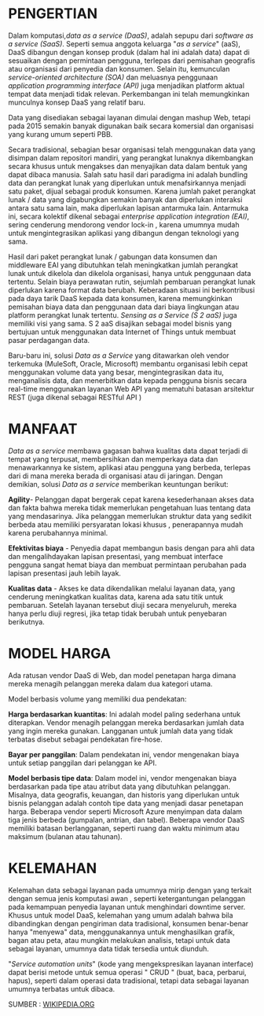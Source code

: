 # PENGERTIAN
Dalam komputasi,*data as a service (DaaS)*, adalah sepupu dari *software as a service (SaaS)*. Seperti semua anggota keluarga "*as a service*" (aaS), DaaS dibangun dengan konsep produk (dalam hal ini adalah data) dapat di sesuaikan dengan permintaan pengguna, terlepas dari pemisahan geografis atau organisasi dari penyedia dan konsumen. Selain itu, kemunculan  *service-oriented architecture (SOA)* dan meluasnya penggunaan *application programming interface (API)* juga menjadikan platform aktual tempat data menjadi tidak relevan. Perkembangan ini telah memungkinkan munculnya konsep DaaS yang relatif baru.

Data yang disediakan sebagai layanan dimulai dengan mashup Web, tetapi pada 2015 semakin banyak digunakan baik secara komersial dan organisasi yang kurang umum seperti PBB.

Secara tradisional, sebagian besar organisasi telah menggunakan data yang disimpan dalam repositori mandiri, yang perangkat lunaknya dikembangkan secara khusus untuk mengakses dan menyajikan data dalam bentuk yang dapat dibaca manusia. Salah satu hasil dari paradigma ini adalah bundling data dan perangkat lunak yang diperlukan untuk menafsirkannya menjadi satu paket, dijual sebagai produk konsumen. Karena jumlah paket perangkat lunak / data yang digabungkan semakin banyak dan diperlukan interaksi antara satu sama lain, maka diperlukan lapisan antarmuka lain. Antarmuka ini, secara kolektif dikenal sebagai  *enterprise application integration (EAI)*, sering cenderung mendorong vendor lock-in , karena umumnya mudah untuk mengintegrasikan aplikasi yang dibangun dengan teknologi yang sama.

Hasil dari paket perangkat lunak / gabungan data konsumen dan middleware EAI yang dibutuhkan telah meningkatkan jumlah perangkat lunak untuk dikelola dan dikelola organisasi, hanya untuk penggunaan data tertentu. Selain biaya perawatan rutin, sejumlah pembaruan perangkat lunak diperlukan karena format data berubah. Keberadaan situasi ini berkontribusi pada daya tarik DaaS kepada data konsumen, karena memungkinkan pemisahan biaya data dan penggunaan data dari biaya lingkungan atau platform perangkat lunak tertentu. *Sensing as a Service (S 2 aaS)* juga memiliki visi yang sama. S 2 aaS disajikan sebagai model bisnis yang bertujuan untuk menggunakan data Internet of Things untuk membuat pasar perdagangan data.

Baru-baru ini, solusi *Data as a Service* yang ditawarkan oleh vendor terkemuka (MuleSoft, Oracle, Microsoft) membantu organisasi lebih cepat menggunakan volume data yang besar, mengintegrasikan data itu, menganalisis data, dan menerbitkan data kepada pengguna bisnis secara real-time menggunakan layanan Web API yang mematuhi batasan arsitektur REST (juga dikenal sebagai RESTful API )

# MANFAAT
*Data as a service* membawa gagasan bahwa kualitas data dapat terjadi di tempat yang terpusat, membersihkan dan memperkaya data dan menawarkannya ke sistem, aplikasi atau pengguna yang berbeda, terlepas dari di mana mereka berada di organisasi atau di jaringan. Dengan demikian, solusi *Data as a service* memberikan keuntungan berikut:

**Agility**- Pelanggan dapat bergerak cepat karena kesederhanaan akses data dan fakta bahwa mereka tidak memerlukan pengetahuan luas tentang data yang mendasarinya. Jika pelanggan memerlukan struktur data yang sedikit berbeda atau memiliki persyaratan lokasi khusus , penerapannya mudah karena perubahannya minimal.

**Efektivitas biaya** - Penyedia dapat membangun basis dengan para ahli data dan mengalihdayakan lapisan presentasi, yang membuat interface pengguna sangat hemat biaya dan membuat permintaan perubahan pada lapisan presentasi jauh lebih layak.

**Kualitas data** - Akses ke data dikendalikan melalui layanan data, yang cenderung meningkatkan kualitas data, karena ada satu titik untuk pembaruan. Setelah layanan tersebut diuji secara menyeluruh, mereka hanya perlu diuji regresi, jika tetap tidak berubah untuk penyebaran berikutnya.

# MODEL HARGA
Ada ratusan vendor DaaS di Web, dan model penetapan harga dimana mereka menagih pelanggan mereka dalam dua kategori utama.

Model berbasis volume yang memiliki dua pendekatan:

**Harga berdasarkan kuantitas**: Ini adalah model paling sederhana untuk diterapkan. Vendor menagih pelanggan mereka berdasarkan jumlah data yang ingin mereka gunakan. Langganan untuk jumlah data yang tidak terbatas disebut sebagai pendekatan fire-hose.

**Bayar per panggilan**: Dalam pendekatan ini, vendor mengenakan biaya untuk setiap panggilan dari pelanggan ke API.

**Model berbasis tipe data**: Dalam model ini, vendor mengenakan biaya berdasarkan pada tipe atau atribut data yang dibutuhkan pelanggan. Misalnya, data geografis, keuangan, dan historis yang diperlukan untuk bisnis pelanggan adalah contoh tipe data yang menjadi dasar penetapan harga. Beberapa vendor seperti Microsoft Azure menyimpan data dalam tiga jenis berbeda (gumpalan, antrian, dan tabel).
Beberapa vendor DaaS memiliki batasan berlangganan, seperti ruang dan waktu minimum atau maksimum (bulanan atau tahunan).

# KELEMAHAN
Kelemahan data sebagai layanan pada umumnya mirip dengan yang terkait dengan semua jenis komputasi awan , seperti ketergantungan pelanggan pada kemampuan penyedia layanan untuk menghindari downtime server. Khusus untuk model DaaS, kelemahan yang umum adalah bahwa bila dibandingkan dengan pengiriman data tradisional, konsumen benar-benar hanya "menyewa" data, menggunakannya untuk menghasilkan grafik, bagan atau peta, atau mungkin melakukan analisis, tetapi untuk data sebagai layanan, umumnya data tidak tersedia untuk diunduh.

"*Service automation units*" (kode yang mengekspresikan layanan interface) dapat berisi metode untuk semua operasi " CRUD " (buat, baca, perbarui, hapus), seperti dalam operasi data tradisional, tetapi data sebagai layanan umumnya terbatas untuk dibaca.

SUMBER : [WIKIPEDIA.ORG](https://en.wikipedia.org/wiki/Data_as_a_service)
